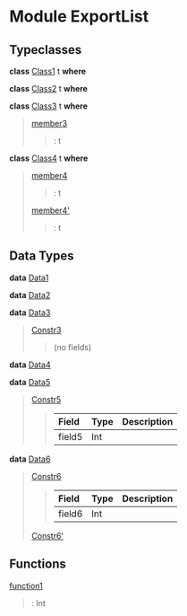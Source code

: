 # <a name="module-exportlist-81980"></a>Module ExportList

## Typeclasses

<a name="class-exportlist-class1-82332"></a>**class** [Class1](#class-exportlist-class1-82332) t **where**


<a name="class-exportlist-class2-52219"></a>**class** [Class2](#class-exportlist-class2-52219) t **where**


<a name="class-exportlist-class3-53534"></a>**class** [Class3](#class-exportlist-class3-53534) t **where**

> <a name="function-exportlist-member3-30944"></a>[member3](#function-exportlist-member3-30944)
>
> > : t

<a name="class-exportlist-class4-65325"></a>**class** [Class4](#class-exportlist-class4-65325) t **where**

> <a name="function-exportlist-member4-58699"></a>[member4](#function-exportlist-member4-58699)
>
> > : t
>
> <a name="function-exportlist-member4tick-28729"></a>[member4'](#function-exportlist-member4tick-28729)
>
> > : t

## Data Types

<a name="type-exportlist-data1-25282"></a>**data** [Data1](#type-exportlist-data1-25282)


<a name="type-exportlist-data2-68729"></a>**data** [Data2](#type-exportlist-data2-68729)


<a name="type-exportlist-data3-43604"></a>**data** [Data3](#type-exportlist-data3-43604)

> <a name="constr-exportlist-constr3-90820"></a>[Constr3](#constr-exportlist-constr3-90820)
>
> > (no fields)

<a name="type-exportlist-data4-87051"></a>**data** [Data4](#type-exportlist-data4-87051)


<a name="type-exportlist-data5-40974"></a>**data** [Data5](#type-exportlist-data5-40974)

> <a name="constr-exportlist-constr5-35310"></a>[Constr5](#constr-exportlist-constr5-35310)
>
> > | Field  | Type   | Description |
> > | :----- | :----- | :---------- |
> > | field5 | Int    |  |

<a name="type-exportlist-data6-26325"></a>**data** [Data6](#type-exportlist-data6-26325)

> <a name="constr-exportlist-constr6-63065"></a>[Constr6](#constr-exportlist-constr6-63065)
>
> > | Field  | Type   | Description |
> > | :----- | :----- | :---------- |
> > | field6 | Int    |  |
>
> <a name="constr-exportlist-constr6tick-67971"></a>[Constr6'](#constr-exportlist-constr6tick-67971)
>

## Functions

<a name="function-exportlist-function1-77714"></a>[function1](#function-exportlist-function1-77714)

> : Int
